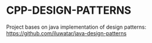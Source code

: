# CPP-DESIGN-PATTERNS

Project bases on java implementation of design patterns: https://github.com/iluwatar/java-design-patterns
